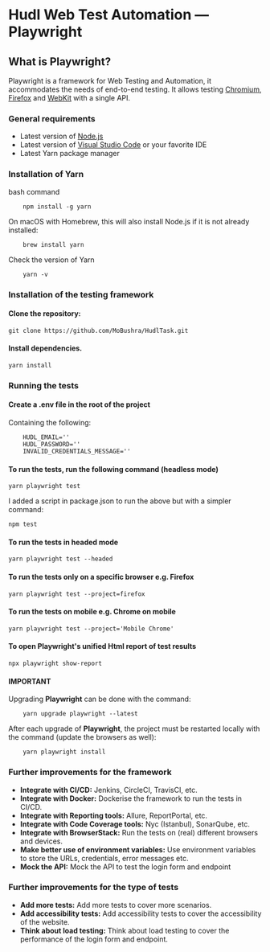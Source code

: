 # Hudl Web Test Automation — Playwright

## What is Playwright?
Playwright is a framework for Web Testing and Automation, it accommodates the needs of end-to-end testing.
It allows testing [Chromium](https://www.chromium.org/Home),
[Firefox](https://www.mozilla.org/en-US/firefox/new/) and [WebKit](https://webkit.org/) with a single API.

### General requirements

- Latest version of [Node.js](https://nodejs.org/es/download/)
- Latest version of [Visual Studio Code](https://code.visualstudio.com/download) or your favorite IDE
- Latest Yarn package manager

### Installation of Yarn

bash command

        npm install -g yarn

On macOS with Homebrew, this will also install Node.js if it is not already installed:

        brew install yarn

Check the version of Yarn

        yarn -v

### Installation of the testing framework

#### **Clone the repository:**

    git clone https://github.com/MoBushra/HudlTask.git

#### **Install dependencies.**

    yarn install

### Running the tests

#### **Create a .env file in the root of the project**
Containing the following:
    
        HUDL_EMAIL=''
        HUDL_PASSWORD=''
        INVALID_CREDENTIALS_MESSAGE=''


#### **To run the tests, run the following command (headless mode)**

    yarn playwright test

I added a script in package.json to run the above but with a simpler command:

    npm test

#### **To run the tests in headed mode**

    yarn playwright test --headed

#### **To run the tests only on a specific browser e.g. Firefox**

    yarn playwright test --project=firefox

#### **To run the tests on mobile e.g. Chrome on mobile**

    yarn playwright test --project='Mobile Chrome'

#### **To open Playwright's unified Html report of test results**

    npx playwright show-report

#### **IMPORTANT**

Upgrading **Playwright** can be done with the command:
    
        yarn upgrade playwright --latest

After each upgrade of **Playwright**, the project must be restarted locally with the command (update the browsers as well):
    
        yarn playwright install

### Further improvements for the framework

- **Integrate with CI/CD:** Jenkins, CircleCI, TravisCI, etc.
- **Integrate with Docker:** Dockerise the framework to run the tests in CI/CD.
- **Integrate with Reporting tools:** Allure, ReportPortal, etc.
- **Integrate with Code Coverage tools:** Nyc (Istanbul), SonarQube, etc.
- **Integrate with BrowserStack:** Run the tests on (real) different browsers and devices.
- **Make better use of environment variables:** Use environment variables to store the URLs, credentials, error messages etc.
- **Mock the API:** Mock the API to test the login form and endpoint

### Further improvements for the type of tests
- **Add more tests:** Add more tests to cover more scenarios.
- **Add accessibility tests:** Add accessibility tests to cover the accessibility of the website.
- **Think about load testing:** Think about load testing to cover the performance of the login form and endpoint.